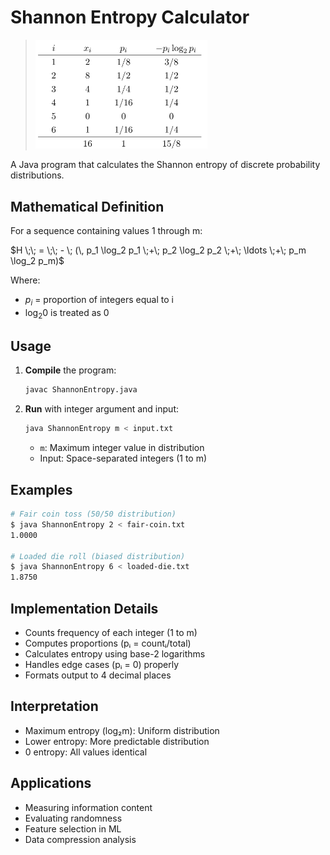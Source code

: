 # Shannon Entropy Calculator

<blockquote>
<img src = "entropy-trace.png" width = 275 alt = "step-by-step trace of entropy">
</blockquote>

A Java program that calculates the Shannon entropy of discrete probability distributions.

## **Mathematical Definition**
For a sequence containing values 1 through m:

<p>
$H \;\; = \;\; - \; (\, p_1 \log_2 p_1 \;+\;
                          p_2 \log_2 p_2 \;+\; \ldots \;+\;
                          p_m \log_2 p_m)$


Where:
- $p_i$ = proportion of integers equal to i
- $\log_2 0$ is treated as 0

## **Usage**
1. **Compile** the program:
   ```bash
   javac ShannonEntropy.java
   ```
2. **Run** with integer argument and input:
   ```bash
   java ShannonEntropy m < input.txt
   ```
   - `m`: Maximum integer value in distribution
   - Input: Space-separated integers (1 to m)

## **Examples**
```bash
# Fair coin toss (50/50 distribution)
$ java ShannonEntropy 2 < fair-coin.txt
1.0000

# Loaded die roll (biased distribution)
$ java ShannonEntropy 6 < loaded-die.txt
1.8750
```

## **Implementation Details**
- Counts frequency of each integer (1 to m)
- Computes proportions (pᵢ = countᵢ/total)
- Calculates entropy using base-2 logarithms
- Handles edge cases (pᵢ = 0) properly
- Formats output to 4 decimal places

## **Interpretation**
- Maximum entropy (log₂m): Uniform distribution
- Lower entropy: More predictable distribution
- 0 entropy: All values identical

## **Applications**
- Measuring information content
- Evaluating randomness
- Feature selection in ML
- Data compression analysis
